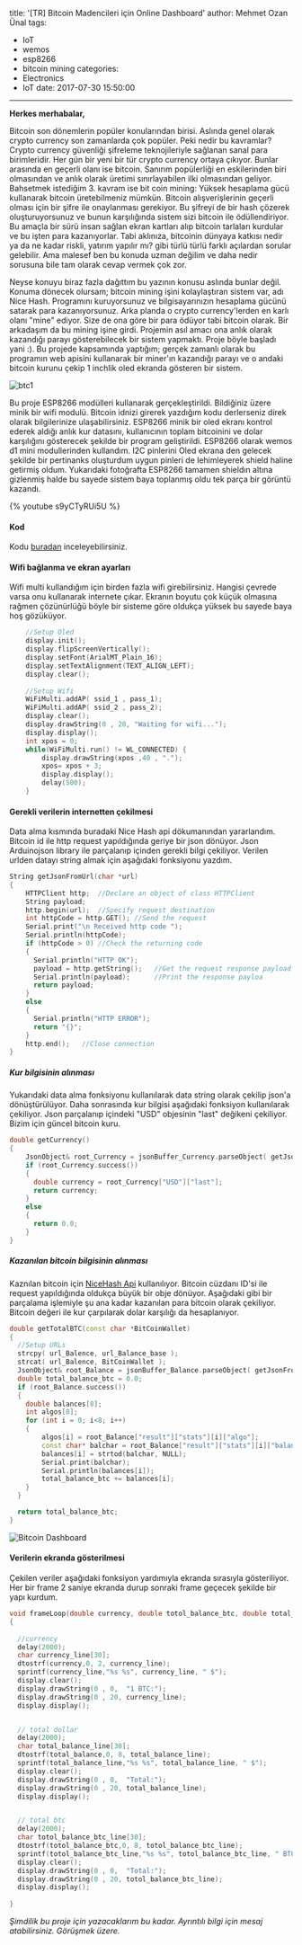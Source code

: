 title: '[TR] Bitcoin Madencileri için Online Dashboard'
author: Mehmet Ozan Ünal
tags:
  - IoT
  - wemos
  - esp8266
  - bitcoin mining
categories:
  - Electronics
  - IoT
date: 2017-07-30 15:50:00
---
**Herkes merhabalar,**

Bitcoin son dönemlerin popüler konularından birisi. Aslında genel olarak crypto currency son zamanlarda çok popüler. Peki nedir bu kavramlar? Crypto currency güvenliği şifreleme teknojileriyle sağlanan sanal para birimleridir. Her gün bir yeni bir tür crypto currency ortaya çıkıyor. Bunlar arasında en geçerli olanı ise bitcoin. Sanırım popülerliği en eskilerinden biri olmasından ve anlık olarak üretimi sınırlayabilen ilki olmasından geliyor. Bahsetmek istediğim 3. kavram ise bit coin mining: Yüksek hesaplama gücü kullanarak bitcoin üretebilmeniz mümkün. Bitcoin alışverişlerinin geçerli olması için bir şifre ile onaylanması gerekiyor. Bu şifreyi de bir hash çözerek oluşturuyorsunuz ve bunun karşılığında sistem sizi bitcoin ile ödüllendiriyor. Bu amaçla bir sürü insan sağlan ekran kartları alıp bitcoin tarlaları kurdular ve bu işten para kazanıyorlar. Tabi aklınıza, bitcoinin dünyaya katkısı nedir ya da ne kadar riskli, yatırım yapılır mı? gibi türlü türlü farklı açılardan sorular gelebilir. Ama malesef ben bu konuda uzman değilim ve daha nedir sorusuna bile tam olarak cevap vermek çok zor.

Neyse konuyu biraz fazla dağıttım bu yazının konusu aslında bunlar değil. Konuma dönecek olursam; bitcoin mining işini kolaylaştıran sistem var, adı Nice Hash. Programını kuruyorsunuz ve bilgisayarınızın hesaplama gücünü satarak para kazanıyorsunuz. Arka planda o crypto currency'lerden en karlı olanı "mine" ediyor. Size de ona göre bir para ödüyor tabi bitcoin olarak. Bir arkadaşım da bu mining işine girdi. Projemin asıl amacı ona anlık olarak kazandığı parayı gösterebilecek bir sistem yapmaktı. Proje böyle başladı yani :). Bu projede kapsamında yaptığım; gerçek zamanlı olarak bu programın web apisini kullanarak bir miner'ın kazandığı parayı ve o andaki bitcoin kurunu çekip 1 inchlik oled ekranda gösteren bir sistem. 

![btc1](/images/btc1.jpg)



Bu proje ESP8266 modülleri kullanarak gerçekleştirildi. Bildiğiniz üzere minik bir wifi modulü. Bitcoin idnizi girerek yazdığım kodu derlerseniz direk olarak bilgilerinize ulaşabilirsiniz. ESP8266 minik bir oled ekranı kontrol ederek aldığı anlık kur datasını, kullanıcının toplam bitcoinini ve dolar karşılığını gösterecek şekilde bir program geliştirildi. ESP8266 olarak wemos d1 mini modullerinden kullandım. I2C pinlerini Oled ekrana den gelecek şekilde bir pertinanks oluşturdum uygun pinleri de lehimleyerek shield haline getirmiş oldum.  Yukarıdaki fotoğrafta ESP8266 tamamen shieldın altına gizlenmiş halde bu sayede sistem baya toplanmış oldu tek parça bir görüntü kazandı.

<!-- more -->

{% youtube s9yCTyRUi5U %}


#### Kod
Kodu [buradan](https://github.com/mozanunal/NiceHashDashBoard) inceleyebilirsiniz. 

#### Wifi bağlanma ve ekran ayarları

Wifi multi kullandığım için birden fazla wifi girebilirsiniz. Hangisi çevrede varsa onu kullanarak internete çıkar. Ekranın boyutu çok küçük olmasına rağmen çözünürlüğü böyle bir sisteme göre oldukça yüksek bu sayede baya hoş gözüküyor. 
```cpp
    //Setup Oled
    display.init();
    display.flipScreenVertically();
    display.setFont(ArialMT_Plain_16);
    display.setTextAlignment(TEXT_ALIGN_LEFT);
    display.clear();
    
    //Setup Wifi
    WiFiMulti.addAP( ssid_1 , pass_1);
    WiFiMulti.addAP( ssid_2 , pass_2);
    display.clear();
    display.drawString(0 , 20, "Waiting for wifi...");
    display.display();
    int xpos = 0;
    while(WiFiMulti.run() != WL_CONNECTED) {
        display.drawString(xpos ,40 , ".");
        xpos= xpos + 3;
        display.display();
        delay(500);
    }
```

#### Gerekli verilerin internetten çekilmesi

Data alma kısmında buradaki Nice Hash api dökumanından yararlandım. Bitcoin id ile http request yapıldığında geriye bir json dönüyor. Json Arduinojson library ile parçalanıp içinden gerekli bilgi çekiliyor. Verilen urlden datayı string almak için aşağıdaki fonksiyonu yazdım.

```cpp
String getJsonFromUrl(char *url)
{
    HTTPClient http;  //Declare an object of class HTTPClient
    String payload;
    http.begin(url);  //Specify request destination
    int httpCode = http.GET(); //Send the request
    Serial.print("\n Received http code ");
    Serial.println(httpCode);     
    if (httpCode > 0) //Check the returning code
    { 
      Serial.println("HTTP OK");
      payload = http.getString();   //Get the request response payload
      Serial.println(payload);      //Print the response payloa
      return payload;
    }
    else
    {
      Serial.println("HTTP ERROR");
      return "{}";
    }
    http.end();   //Close connection
}
```

##### Kur bilgisinin alınması

Yukarıdaki data alma fonksiyonu kullanılarak data string olarak çekilip json'a dönüştürülüyor. Daha sonrasında kur bilgisi aşağıdaki fonksiyon kullanılarak çekiliyor. Json parçalanıp içindeki "USD" objesinin "last" değikeni çekiliyor. Bizim için güncel bitcoin kuru. 

```cpp
double getCurrency()
{
    JsonObject& root_Currency = jsonBuffer_Currency.parseObject( getJsonFromUrl(url_Currency) );
    if (root_Currency.success()) 
    {
      double currency = root_Currency["USD"]["last"];
      return currency;
    }
    else
    {
      return 0.0;
    }
}
```


##### Kazanılan bitcoin bilgisinin alınması
Kaznılan bitcoin için [NiceHash Api](https://www.nicehash.com/?p=api) kullanılıyor. Bitcoin cüzdanı ID'si ile request yapıldığında oldukça büyük bir obje dönüyor. Aşağıdaki gibi bir parçalama işlemiyle şu ana kadar kazanılan para bitcoin olarak çekiliyor. Bitcoin değeri ile kur çarpılarak dolar karşılığı da hesaplanıyor.

```cpp
double getTotalBTC(const char *BitCoinWallet)
{     
  //Setup URLs
  strcpy( url_Balence, url_Balance_base );
  strcat( url_Balence, BitCoinWallet );
  JsonObject& root_Balance = jsonBuffer_Balance.parseObject( getJsonFromUrl(url_Balence) );
  double total_balance_btc = 0.0;
  if (root_Balance.success()) 
  {
    double balances[8];
    int algos[8];
    for (int i = 0; i<8; i++)
    {
        algos[i] = root_Balance["result"]["stats"][i]["algo"];
        const char* balchar = root_Balance["result"]["stats"][i]["balance"];
        balances[i] = strtod(balchar, NULL);
        Serial.print(balchar);
        Serial.println(balances[i]);
        total_balance_btc += balances[i];
    }
  }

  return total_balance_btc;
}
```


![Bitcoin Dashboard](/images/btc2.jpg)

#### Verilerin ekranda gösterilmesi

Çekilen veriler aşağıdaki fonksiyon yardımıyla ekranda sırasıyla gösteriliyor. Her bir frame 2 saniye ekranda durup sonraki frame geçecek şekilde bir yapı kurdum.

```cpp
void frameLoop(double currency, double totol_balance_btc, double total_balance)
{
  
  //currency
  delay(2000);
  char currency_line[30];
  dtostrf(currency,0, 2, currency_line);
  sprintf(currency_line,"%s %s", currency_line, " $");
  display.clear();
  display.drawString(0 , 0,  "1 BTC:");
  display.drawString(0 , 20, currency_line);
  display.display();


  // total dollar
  delay(2000);
  char total_balance_line[30];
  dtostrf(total_balance,0, 8, total_balance_line); 
  sprintf(total_balance_line,"%s %s", total_balance_line, " $");
  display.clear();
  display.drawString(0 , 0,  "Total:");
  display.drawString(0 , 20, total_balance_line);
  display.display();


  // total btc
  delay(2000);
  char totol_balance_btc_line[30];
  dtostrf(totol_balance_btc,0, 8, totol_balance_btc_line);
  sprintf(totol_balance_btc_line,"%s %s", totol_balance_btc_line, " BTC");
  display.clear();
  display.drawString(0 , 0,  "Total:");
  display.drawString(0 , 20, totol_balance_btc_line);
  display.display();
  
} 
```

*Şimdilik bu proje için yazacaklarım bu kadar. Ayrıntılı bilgi için mesaj atabilirsiniz. Görüşmek üzere.*